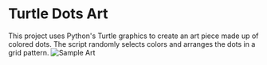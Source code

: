 # Turtle Dots Art

This project uses Python's Turtle graphics to create an art piece made up of colored dots. The script randomly selects colors and arranges the dots in a grid pattern.
![Sample Art](turtle-dot.png)


